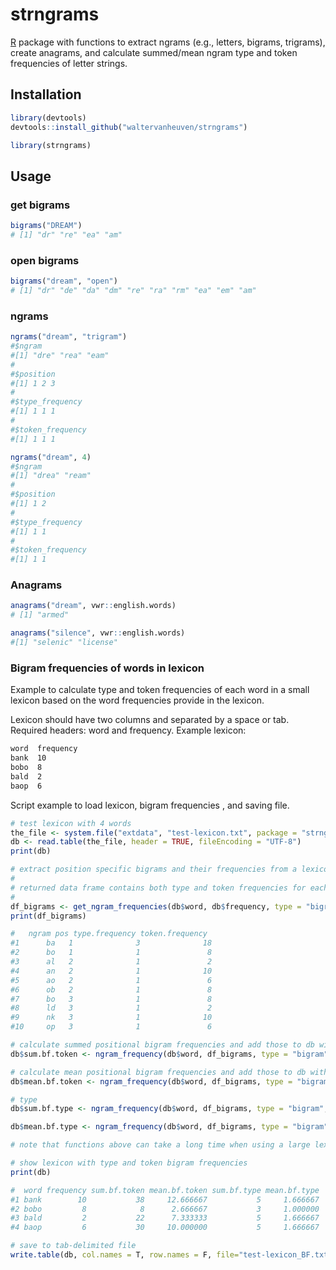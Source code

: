 # strngrams

[R](https://www.r-project.org) package with functions to extract ngrams (e.g., letters, bigrams, trigrams), create anagrams, and calculate summed/mean ngram type and token frequencies of letter strings.

## Installation

```R
library(devtools)
devtools::install_github("waltervanheuven/strngrams")

library(strngrams)
```

## Usage

### get bigrams

```R
bigrams("DREAM")
# [1] "dr" "re" "ea" "am"
```

### open bigrams

```R
bigrams("dream", "open")
# [1] "dr" "de" "da" "dm" "re" "ra" "rm" "ea" "em" "am"
```

### ngrams

```R
ngrams("dream", "trigram")
#$ngram
#[1] "dre" "rea" "eam"
#
#$position
#[1] 1 2 3
#
#$type_frequency
#[1] 1 1 1
#
#$token_frequency
#[1] 1 1 1

ngrams("dream", 4)
#$ngram
#[1] "drea" "ream"
#
#$position
#[1] 1 2
#
#$type_frequency
#[1] 1 1
#
#$token_frequency
#[1] 1 1
```

### Anagrams

```R
anagrams("dream", vwr::english.words)
# [1] "armed"

anagrams("silence", vwr::english.words)
#[1] "selenic" "license"
```

### Bigram frequencies of words in lexicon

Example to calculate type and token frequencies of each word in a small lexicon
based on the word frequencies provide in the lexicon.

Lexicon should have two columns and separated by a space or tab. Required headers: word and frequency. Example lexicon:

```txt
word  frequency
bank  10
bobo  8
bald  2
baop  6
```

Script example to load lexicon, bigram frequencies , and saving file.

```R
# test lexicon with 4 words
the_file <- system.file("extdata", "test-lexicon.txt", package = "strngrams")
db <- read.table(the_file, header = TRUE, fileEncoding = "UTF-8")
print(db)

# extract position specific bigrams and their frequencies from a lexicon
#
# returned data frame contains both type and token frequencies for each bigram
#
df_bigrams <- get_ngram_frequencies(db$word, db$frequency, type = "bigram", position_specific = TRUE)
print(df_bigrams)

#   ngram pos type.frequency token.frequency
#1      ba   1              3              18
#2      bo   1              1               8
#3      al   2              1               2
#4      an   2              1              10
#5      ao   2              1               6
#6      ob   2              1               8
#7      bo   3              1               8
#8      ld   3              1               2
#9      nk   3              1              10
#10     op   3              1               6

# calculate summed positional bigram frequencies and add those to db with words
db$sum.bf.token <- ngram_frequency(db$word, df_bigrams, type = "bigram", position_specific = TRUE, frequency = "token", func = "summed")

# calculate mean positional bigram frequencies and add those to db with words
db$mean.bf.token <- ngram_frequency(db$word, df_bigrams, type = "bigram", position_specific = TRUE, frequency = "token", func = "mean")

# type
db$sum.bf.type <- ngram_frequency(db$word, df_bigrams, type = "bigram", position_specific = TRUE, frequency = "type", func = "summed")

db$mean.bf.type <- ngram_frequency(db$word, df_bigrams, type = "bigram", position_specific = TRUE, frequency = "type", func = "mean")

# note that functions above can take a long time when using a large lexicon

# show lexicon with type and token bigram frequencies
print(db)

#  word frequency sum.bf.token mean.bf.token sum.bf.type mean.bf.type
#1 bank        10           38     12.666667           5     1.666667
#2 bobo         8            8      2.666667           3     1.000000
#3 bald         2           22      7.333333           5     1.666667
#4 baop         6           30     10.000000           5     1.666667

# save to tab-delimited file
write.table(db, col.names = T, row.names = F, file="test-lexicon_BF.txt", quote = FALSE, fileEncoding="UTF-8", sep="\t")

```
